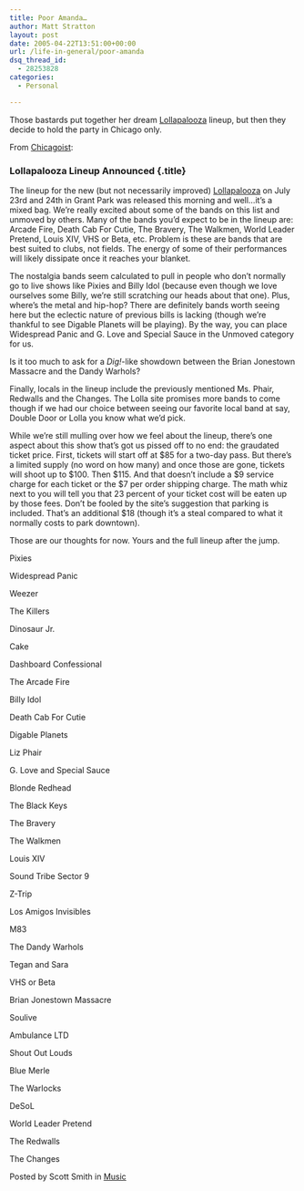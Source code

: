 ```yaml
---
title: Poor Amanda…
author: Matt Stratton
layout: post
date: 2005-04-22T13:51:00+00:00
url: /life-in-general/poor-amanda
dsq_thread_id:
  - 28253828
categories:
  - Personal

---
```

Those bastards put together her dream [Lollapalooza][1] lineup, but then they decide to hold the party in Chicago only.

From [Chicagoist][2]:

### Lollapalooza Lineup Announced {.title}

The lineup for the new (but not necessarily improved) [Lollapalooza][3] on July 23rd and 24th in Grant Park was released this morning and well&#8230;it’s a mixed bag. We’re really excited about some of the bands on this list and unmoved by others. Many of the bands you’d expect to be in the lineup are: Arcade Fire, Death Cab For Cutie, The Bravery, The Walkmen, World Leader Pretend, Louis XIV, VHS or Beta, etc. Problem is these are bands that are best suited to clubs, not fields. The energy of some of their performances will likely dissipate once it reaches your blanket. 

The nostalgia bands seem calculated to pull in people who don’t normally go to live shows like Pixies and Billy Idol (because even though we love ourselves some Billy, we’re still scratching our heads about that one). Plus, where’s the metal and hip-hop? There are definitely bands worth seeing here but the eclectic nature of previous bills is lacking (though we’re thankful to see Digable Planets will be playing). By the way, you can place Widespread Panic and G. Love and Special Sauce in the Unmoved category for us.

Is it too much to ask for a _Dig!_-like showdown between the Brian Jonestown Massacre and the Dandy Warhols?

Finally, locals in the lineup include the previously mentioned Ms. Phair, Redwalls and the Changes. The Lolla site promises more bands to come though if we had our choice between seeing our favorite local band at say, Double Door or Lolla you know what we’d pick.

While we’re still mulling over how we feel about the lineup, there’s one aspect about this show that’s got us pissed off to no end: the graudated ticket price. First, tickets will start off at $85 for a two-day pass. But there’s a limited supply (no word on how many) and once those are gone, tickets will shoot up to $100. Then $115. And that doesn’t include a $9 service charge for each ticket or the $7 per order shipping charge. The math whiz next to you will tell you that 23 percent of your ticket cost will be eaten up by those fees. Don’t be fooled by the site’s suggestion that parking is included. That’s an additional $18 (though it’s a steal compared to what it normally costs to park downtown).

Those are our thoughts for now. Yours and the full lineup after the jump.

<a name="more"></a> 

Pixies
  
Widespread Panic
  
Weezer
  
The Killers
  
Dinosaur Jr.
  
Cake
  
Dashboard Confessional
  
The Arcade Fire
  
Billy Idol
  
Death Cab For Cutie
  
Digable Planets
  
Liz Phair
  
G. Love and Special Sauce
  
Blonde Redhead
  
The Black Keys
  
The Bravery
  
The Walkmen
  
Louis XIV
  
Sound Tribe Sector 9
  
Z-Trip
  
Los Amigos Invisibles
  
M83
  
The Dandy Warhols
  
Tegan and Sara
  
VHS or Beta
  
Brian Jonestown Massacre
  
Soulive
  
Ambulance LTD
  
Shout Out Louds
  
Blue Merle
  
The Warlocks
  
DeSoL
  
World Leader Pretend
  
The Redwalls
  
The Changes 

<span class="posted">Posted by Scott Smith in <a href="http://www.chicagoist.com/archives/music/index.php">Music</a> </span>

 [1]: http://www.lollapalooza.com
 [2]: http://www.chicagoist.com/archives/2005/04/22/lollapalooza_lineup_announced.php
 [3]: http://www.lollapalooza.com/default.asp?fd=1